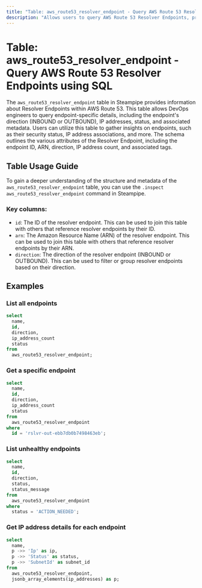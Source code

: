 ```yaml
---
title: "Table: aws_route53_resolver_endpoint - Query AWS Route 53 Resolver Endpoints using SQL"
description: "Allows users to query AWS Route 53 Resolver Endpoints, providing detailed information about each endpoint, including its ID, direction, IP addresses, and status, among other details."
---
```


# Table: aws_route53_resolver_endpoint - Query AWS Route 53 Resolver Endpoints using SQL

The `aws_route53_resolver_endpoint` table in Steampipe provides information about Resolver Endpoints within AWS Route 53. This table allows DevOps engineers to query endpoint-specific details, including the endpoint's direction (INBOUND or OUTBOUND), IP addresses, status, and associated metadata. Users can utilize this table to gather insights on endpoints, such as their security status, IP address associations, and more. The schema outlines the various attributes of the Resolver Endpoint, including the endpoint ID, ARN, direction, IP address count, and associated tags.

## Table Usage Guide

To gain a deeper understanding of the structure and metadata of the `aws_route53_resolver_endpoint` table, you can use the `.inspect aws_route53_resolver_endpoint` command in Steampipe.

### Key columns:

- `id`: The ID of the resolver endpoint. This can be used to join this table with others that reference resolver endpoints by their ID.
- `arn`: The Amazon Resource Name (ARN) of the resolver endpoint. This can be used to join this table with others that reference resolver endpoints by their ARN.
- `direction`: The direction of the resolver endpoint (INBOUND or OUTBOUND). This can be used to filter or group resolver endpoints based on their direction.

## Examples

### List all endpoints

```sql
select
  name,
  id,
  direction,
  ip_address_count
  status
from
  aws_route53_resolver_endpoint;
```

### Get a specific endpoint

```sql
select
  name,
  id,
  direction,
  ip_address_count
  status
from
  aws_route53_resolver_endpoint
where
  id = 'rslvr-out-ebb7db0b7498463eb';
```

### List unhealthy endpoints

```sql
select
  name,
  id,
  direction,
  status,
  status_message
from
  aws_route53_resolver_endpoint
where
  status = 'ACTION_NEEDED';
```

### Get IP address details for each endpoint

```sql
select
  name,
  p ->> 'Ip' as ip,
  p ->> 'Status' as status,
  p ->> 'SubnetId' as subnet_id
from
  aws_route53_resolver_endpoint,
  jsonb_array_elements(ip_addresses) as p;
```
